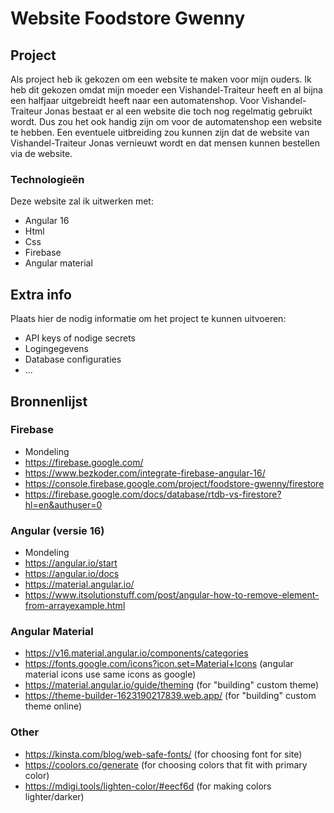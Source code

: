 # Website Foodstore Gwenny

## Project
Als project heb ik gekozen om een website te maken voor mijn ouders. Ik heb dit gekozen omdat mijn moeder een Vishandel-Traiteur heeft en al bijna een halfjaar uitgebreidt heeft naar een automatenshop. Voor Vishandel-Traiteur Jonas bestaat er al een website die toch nog regelmatig gebruikt wordt. Dus zou het ook handig zijn om voor de automatenshop een website te hebben. Een eventuele uitbreiding zou kunnen zijn dat de website van Vishandel-Traiteur Jonas vernieuwt wordt en dat mensen kunnen bestellen via de website.

### Technologieën 
Deze website zal ik uitwerken met:
- Angular 16
- Html
- Css
- Firebase
- Angular material

## Extra info
Plaats hier de nodig informatie om het
project te kunnen uitvoeren:

- API keys of nodige secrets
- Logingegevens
- Database configuraties
- ...

## Bronnenlijst
### Firebase
- Mondeling
- https://firebase.google.com/
- https://www.bezkoder.com/integrate-firebase-angular-16/
- https://console.firebase.google.com/project/foodstore-gwenny/firestore
- https://firebase.google.com/docs/database/rtdb-vs-firestore?hl=en&authuser=0

### Angular (versie 16)
- Mondeling
- https://angular.io/start
- https://angular.io/docs
- https://material.angular.io/
- https://www.itsolutionstuff.com/post/angular-how-to-remove-element-from-arrayexample.html

### Angular Material
- https://v16.material.angular.io/components/categories
- https://fonts.google.com/icons?icon.set=Material+Icons (angular material icons use same icons as google)
- https://material.angular.io/guide/theming (for "building" custom theme)
- https://theme-builder-1623190217839.web.app/ (for "building" custom theme online)

### Other
- https://kinsta.com/blog/web-safe-fonts/ (for choosing font for site)
- https://coolors.co/generate (for choosing colors that fit with primary color)
- https://mdigi.tools/lighten-color/#eecf6d (for making colors lighter/darker)
